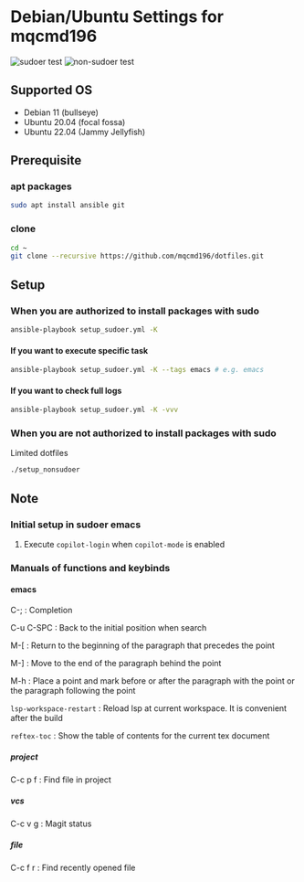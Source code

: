 # Debian/Ubuntu Settings for mqcmd196
![sudoer test](https://github.com/mqcmd196/dotfiles/actions/workflows/sudoer.yml/badge.svg?branch=master) ![non-sudoer test](https://github.com/mqcmd196/dotfiles/actions/workflows/non-sudoer.yml/badge.svg?branch=master)
## Supported OS
- Debian 11 (bullseye)
- Ubuntu 20.04 (focal fossa)
- Ubuntu 22.04 (Jammy Jellyfish)

## Prerequisite
### apt packages
```bash
sudo apt install ansible git
```

### clone
```bash
cd ~
git clone --recursive https://github.com/mqcmd196/dotfiles.git
```

## Setup
### When you are authorized to install packages with sudo
```bash
ansible-playbook setup_sudoer.yml -K 
```

#### If you want to execute specific task
```bash
ansible-playbook setup_sudoer.yml -K --tags emacs # e.g. emacs 
```

#### If you want to check full logs
```bash
ansible-playbook setup_sudoer.yml -K -vvv 
```

### When you are not authorized to install packages with sudo
Limited dotfiles
``` bash
./setup_nonsudoer
```

## Note
### Initial setup in sudoer emacs
1. Execute `copilot-login` when `copilot-mode` is enabled

### Manuals of functions and keybinds
#### emacs
C-; : Completion

C-u C-SPC : Back to the initial position when search

M-[ : Return to the beginning of the paragraph that precedes the point

M-] : Move to the end of the paragraph behind the point

M-h : Place a point and mark before or after the paragraph with the point or the paragraph following the point

`lsp-workspace-restart` : Reload lsp at current workspace. It is convenient after the build 

`reftex-toc` : Show the table of contents for the current tex document 

##### project
C-c p f : Find file in project

##### vcs
C-c v g : Magit status

##### file
C-c f r : Find recently opened file

